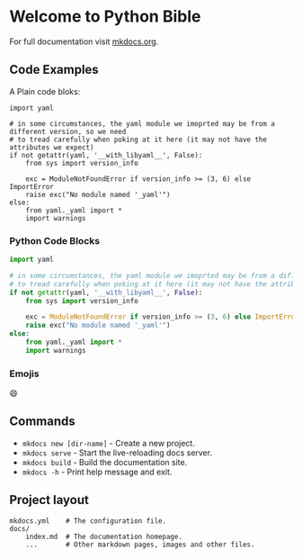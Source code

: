 # Welcome to Python Bible

For full documentation visit [mkdocs.org](https://www.mkdocs.org).


## Code Examples

A Plain code bloks:

```
import yaml

# in some circumstances, the yaml module we imoprted may be from a different version, so we need
# to tread carefully when poking at it here (it may not have the attributes we expect)
if not getattr(yaml, '__with_libyaml__', False):
    from sys import version_info

    exc = ModuleNotFoundError if version_info >= (3, 6) else ImportError
    raise exc("No module named '_yaml'")
else:
    from yaml._yaml import *
    import warnings
```

### Python Code Blocks
``` py title="example.py" linenums="1" hl_lines="2 3"
import yaml

# in some circumstances, the yaml module we imoprted may be from a different version, so we need
# to tread carefully when poking at it here (it may not have the attributes we expect)
if not getattr(yaml, '__with_libyaml__', False):
    from sys import version_info

    exc = ModuleNotFoundError if version_info >= (3, 6) else ImportError
    raise exc("No module named '_yaml'")
else:
    from yaml._yaml import *
    import warnings
```

### Emojis
:smile:

## Commands

* `mkdocs new [dir-name]` - Create a new project.
* `mkdocs serve` - Start the live-reloading docs server.
* `mkdocs build` - Build the documentation site.
* `mkdocs -h` - Print help message and exit.

## Project layout

    mkdocs.yml    # The configuration file.
    docs/
        index.md  # The documentation homepage.
        ...       # Other markdown pages, images and other files.
